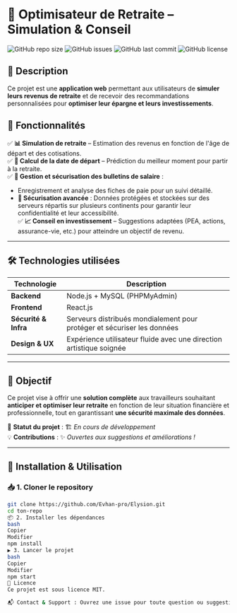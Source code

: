 # 🏦 Optimisateur de Retraite – Simulation & Conseil  

![GitHub repo size](https://img.shields.io/github/repo-size/Evhan-pro/Elysion.git)
![GitHub issues](https://img.shields.io/github/issues/Evhan-pro/Elysion.git)
![GitHub last commit](https://img.shields.io/github/last-commit/Evhan-pro/Elysion.git)
![GitHub license](https://img.shields.io/github/license/Evhan-pro/Elysion.git)

## 📖 Description  
Ce projet est une **application web** permettant aux utilisateurs de **simuler leurs revenus de retraite** et de recevoir des recommandations personnalisées pour **optimiser leur épargne et leurs investissements**.

## 🚀 Fonctionnalités  
✅ **📊 Simulation de retraite** – Estimation des revenus en fonction de l'âge de départ et des cotisations.  
✅ **📅 Calcul de la date de départ** – Prédiction du meilleur moment pour partir à la retraite.  
✅ **📄 Gestion et sécurisation des bulletins de salaire** :  
   - Enregistrement et analyse des fiches de paie pour un suivi détaillé.  
   - **🔐 Sécurisation avancée** : Données protégées et stockées sur des serveurs répartis sur plusieurs continents pour garantir leur confidentialité et leur accessibilité.  
✅ **📈 Conseil en investissement** – Suggestions adaptées (PEA, actions, assurance-vie, etc.) pour atteindre un objectif de revenu.  

---

## 🛠️ Technologies utilisées  
| Technologie | Description |
|------------|------------|
| **Backend** | Node.js + MySQL (PHPMyAdmin) |
| **Frontend** | React.js |
| **Sécurité & Infra** | Serveurs distribués mondialement pour protéger et sécuriser les données |
| **Design & UX** | Expérience utilisateur fluide avec une direction artistique soignée |

---

## 📌 Objectif  
Ce projet vise à offrir une **solution complète** aux travailleurs souhaitant **anticiper et optimiser leur retraite** en fonction de leur situation financière et professionnelle, tout en garantissant **une sécurité maximale des données**.

📍 **Statut du projet** : 🏗️ *En cours de développement*  
💡 **Contributions** : ✨ *Ouvertes aux suggestions et améliorations !*  

---

## 🔧 Installation & Utilisation  

### 📥 1. Cloner le repository  
```bash
git clone https://github.com/Evhan-pro/Elysion.git
cd ton-repo
📦 2. Installer les dépendances
bash
Copier
Modifier
npm install
▶️ 3. Lancer le projet
bash
Copier
Modifier
npm start
📜 Licence
Ce projet est sous licence MIT.

📬 Contact & Support : Ouvrez une issue pour toute question ou suggestion !
